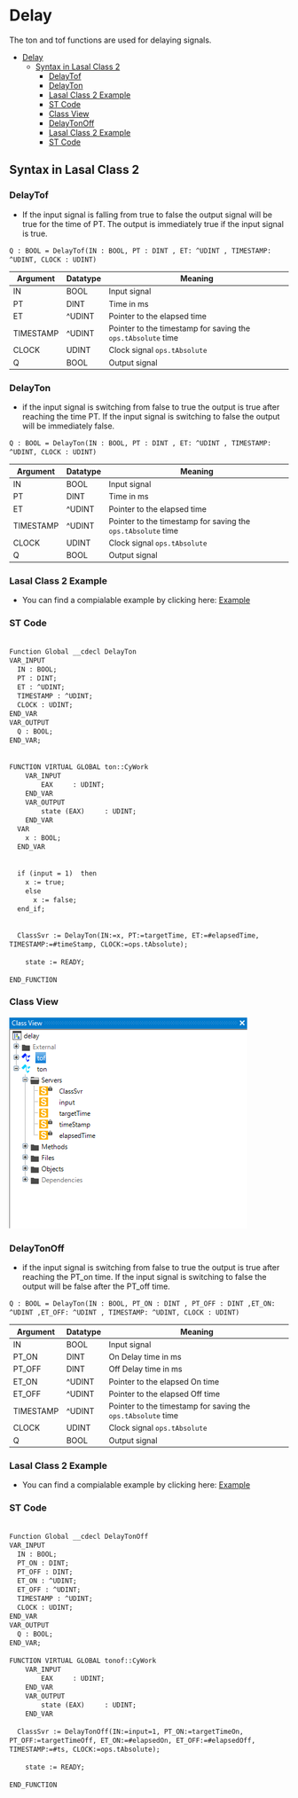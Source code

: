# Delay 
The ton and tof functions are used for delaying signals. 

- [Delay](#delay)
  - [Syntax in Lasal Class 2](#syntax-in-lasal-class-2)
    - [DelayTof](#delaytof)
    - [DelayTon](#delayton)
    - [Lasal Class 2 Example](#lasal-class-2-example)
    - [ST Code](#st-code)
    - [Class View](#class-view)
    - [DelayTonOff](#delaytonoff)
    - [Lasal Class 2 Example](#lasal-class-2-example-1)
    - [ST Code](#st-code-1)

## Syntax in Lasal Class 2

### DelayTof
* If the input signal is falling from true to false the output signal will be true for the time of PT. The output is immediately true if the input signal is true.
```
Q : BOOL = DelayTof(IN : BOOL, PT : DINT , ET: ^UDINT , TIMESTAMP: ^UDINT, CLOCK : UDINT)
```

| Argument | Datatype | Meaning |
| ------------- | ------------- | ------------- |
| IN  | BOOL | Input signal |
| PT  | DINT | Time in ms |
| ET  | ^UDINT | Pointer to the elapsed time |
| TIMESTAMP  | ^UDINT | Pointer to the timestamp for saving the  ```ops.tAbsolute```  time|
| CLOCK  | UDINT | Clock signal ```ops.tAbsolute``` |
| Q  | BOOL | Output signal |

### DelayTon
* if the input signal is switching from false to true the output is true after reaching the time PT. If the input signal is switching to false the output will be immediately false.


```
Q : BOOL = DelayTon(IN : BOOL, PT : DINT , ET: ^UDINT , TIMESTAMP: ^UDINT, CLOCK : UDINT)
```

| Argument | Datatype | Meaning |
| ------------- | ------------- | ------------- |
| IN  | BOOL | Input signal |
| PT  | DINT | Time in ms |
| ET  | ^UDINT | Pointer to the elapsed time |
| TIMESTAMP  | ^UDINT | Pointer to the timestamp for saving the  ```ops.tAbsolute```  time|
| CLOCK  | UDINT | Clock signal ```ops.tAbsolute``` |
| Q  | BOOL | Output signal |



### Lasal Class 2 Example
* You can find a compialable example by clicking here: [Example](https://github.com/Jumag-Dampferzeuger-GmbH/SIGMATEK-Jumag-Utils-Examples/tree/main/delay)

### ST Code

```

Function Global __cdecl DelayTon
VAR_INPUT
  IN : BOOL;
  PT : DINT;
  ET : ^UDINT;
  TIMESTAMP : ^UDINT;
  CLOCK : UDINT;
END_VAR
VAR_OUTPUT
  Q : BOOL;
END_VAR;


FUNCTION VIRTUAL GLOBAL ton::CyWork
	VAR_INPUT
		EAX 	: UDINT;
	END_VAR
	VAR_OUTPUT
		state (EAX) 	: UDINT;
	END_VAR
  VAR
  	x : BOOL; 
  END_VAR


  if (input = 1)  then
    x := true; 
    else 
      x := false; 
  end_if;

  
  ClassSvr := DelayTon(IN:=x, PT:=targetTime, ET:=#elapsedTime, TIMESTAMP:=#timeStamp, CLOCK:=ops.tAbsolute);

	state := READY;

END_FUNCTION

```


### Class View
![alt text](img/image-12.png)


### DelayTonOff
* if the input signal is switching from false to true the output is true after reaching the PT_on time. If the input signal is switching to false the output will be false after the PT_off time.


```
Q : BOOL = DelayTon(IN : BOOL, PT_ON : DINT , PT_OFF : DINT ,ET_ON: ^UDINT ,ET_OFF: ^UDINT , TIMESTAMP: ^UDINT, CLOCK : UDINT)
```

| Argument | Datatype | Meaning |
| ------------- | ------------- | ------------- |
| IN  | BOOL | Input signal |
| PT_ON  | DINT | On Delay time in ms |
| PT_OFF  | DINT | Off Delay time in ms |
| ET_ON  | ^UDINT | Pointer to the elapsed On time |
| ET_OFF  | ^UDINT | Pointer to the elapsed Off time |
| TIMESTAMP  | ^UDINT | Pointer to the timestamp for saving the  ```ops.tAbsolute```  time|
| CLOCK  | UDINT | Clock signal ```ops.tAbsolute``` |
| Q  | BOOL | Output signal |



### Lasal Class 2 Example
* You can find a compialable example by clicking here: [Example](https://github.com/Jumag-Dampferzeuger-GmbH/SIGMATEK-Jumag-Utils-Examples/tree/main/delay)

### ST Code

```

Function Global __cdecl DelayTonOff
VAR_INPUT
  IN : BOOL;
  PT_ON : DINT;
  PT_OFF : DINT;
  ET_ON : ^UDINT;
  ET_OFF : ^UDINT;
  TIMESTAMP : ^UDINT;
  CLOCK : UDINT;
END_VAR
VAR_OUTPUT
  Q : BOOL;
END_VAR;

FUNCTION VIRTUAL GLOBAL tonof::CyWork
	VAR_INPUT
		EAX 	: UDINT;
	END_VAR
	VAR_OUTPUT
		state (EAX) 	: UDINT;
	END_VAR
  
  ClassSvr := DelayTonOff(IN:=input=1, PT_ON:=targetTimeOn, PT_OFF:=targetTimeOff, ET_ON:=#elapsedOn, ET_OFF:=#elapsedOff, TIMESTAMP:=#ts, CLOCK:=ops.tAbsolute);

	state := READY;

END_FUNCTION


```